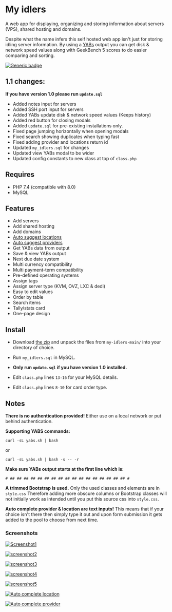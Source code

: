 # My idlers

A web app for displaying, organizing and storing information about servers (VPS), shared hosting and domains.

Despite what the name infers this self hosted web app isn't just for storing idling server information. 
By using a [YABs](https://github.com/masonr/yet-another-bench-script) output you can get disk & network speed values along with GeekBench 5 scores to do easier comparing and sorting.

[![Generic badge](https://img.shields.io/badge/version-1.1-blue.svg)](https://shields.io/)

## 1.1 changes:
**If you have version 1.0 please run ```update.sql```**
* Added notes input for servers
* Added SSH port input for servers
* Added YABs update disk & network speed values (Keeps history)
* Added red button for closing modals
* Added `update.sql` for pre-existing installations only.
* Fixed page jumping horizontally when opening modals
* Fixed search showing duplicates when typing fast
* Fixed adding provider and locations return id
* Updated `my_idlers.sql` for changes
* Updated view YABs modal to be wider
* Updated config constants to new class at top of ```class.php```

## Requires

* PHP 7.4 (compatible with 8.0)
* MySQL

## Features
* Add servers
* Add shared hosting
* Add domains
* [Auto suggest locations](https://cdn.write.corbpie.com/wp-content/uploads/2021/01/my-idlers-self-hosted-server-domain-information-auto-location.gif)
* [Auto suggest providers](https://cdn.write.corbpie.com/wp-content/uploads/2021/01/my-idlers-self-hosted-server-domain-information-auto-provider.gif)
* Get YABs data from output
* Save & view YABs output
* Next due date system
* Multi currency compatibility
* Multi payment-term compatibility
* Pre-defined operating systems
* Assign tags
* Assign server type (KVM, OVZ, LXC & dedi)
* Easy to edit values
* Order by table
* Search items
* Tally/stats card
* One-page design

## Install

* Download [the zip](https://github.com/cp6/my-idlers/archive/main.zip) and unpack the files from ```my-idlers-main/``` into your directory of choice.
* Run `my_idlers.sql` in MySQL.
  
* **Only run ```update.sql``` if you have version 1.0 installed.**
  
* Edit ```class.php``` lines ```13-16``` for your MySQL details.
* Edit ```class.php``` lines ```8-10``` for card order type.


## Notes

**There is no authentication provided!**
 Either use on a local network or put behind authentication.
 
 **Supporting YABS commands:**
 
 ```curl -sL yabs.sh | bash```
 
or

```curl -sL yabs.sh | bash -s -- -r```

**Make sure YABs output starts at the first line which is:** 

```# ## ## ## ## ## ## ## ## ## ## ## ## ## ## ## ## ## #```

 
 **A trimmed Bootstrap is used.** Only the used classes and elements are in ```style.css``` 
 Therefore adding more obscure columns or Bootstrap classes will not initially work as intended until you put this source css into ```style.css```.  

**Auto complete provider & location are text inputs!** This means that if your choice isn't there then simply type it out
 and upon form submission it gets added to the pool to choose from next time.

### Screenshots

[![Screenshot1](https://cdn.write.corbpie.com/wp-content/uploads/2021/01/my-idlers-self-hosted-server-domain-information-data.jpg)](https://cdn.write.corbpie.com/wp-content/uploads/2021/01/my-idlers-self-hosted-server-domain-information-data.jpg)


[![screenshot2](https://cdn.write.corbpie.com/wp-content/uploads/2021/01/my-idlers-self-hosted-server-domain-information-data-MORE-1.1.jpg)](https://cdn.write.corbpie.com/wp-content/uploads/2021/01/my-idlers-self-hosted-server-domain-information-data-MORE-1.1.jpg)


[![screenshot3](https://cdn.write.corbpie.com/wp-content/uploads/2021/01/my-idlers-self-hosted-server-domain-information-data-EDIT-1.1.jpg)](https://cdn.write.corbpie.com/wp-content/uploads/2021/01/my-idlers-self-hosted-server-domain-information-data-EDIT-1.1.jpg)


[![screenshot4](https://cdn.write.corbpie.com/wp-content/uploads/2021/01/my-idlers-self-hosted-server-domain-information-order-table.png)](https://cdn.write.corbpie.com/wp-content/uploads/2021/01/my-idlers-self-hosted-server-domain-information-order-table.png)


[![screenshot5](https://cdn.write.corbpie.com/wp-content/uploads/2021/01/my-idlers-self-hosted-server-domain-information-tally-card.png)](https://cdn.write.corbpie.com/wp-content/uploads/2021/01/my-idlers-self-hosted-server-domain-information-tally-card.png)


[![Auto complete location](https://cdn.write.corbpie.com/wp-content/uploads/2021/01/my-idlers-self-hosted-server-domain-information-auto-location.gif)](https://cdn.write.corbpie.com/wp-content/uploads/2021/01/my-idlers-self-hosted-server-domain-information-auto-location.gif)


[![Auto complete provider](https://cdn.write.corbpie.com/wp-content/uploads/2021/01/my-idlers-self-hosted-server-domain-information-auto-provider.gif)](https://cdn.write.corbpie.com/wp-content/uploads/2021/01/my-idlers-self-hosted-server-domain-information-auto-provider.gif)

